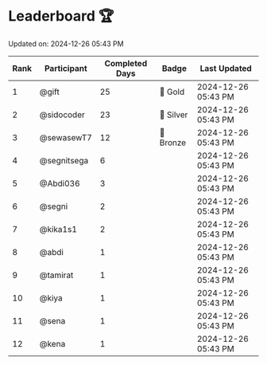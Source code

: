 # Leaderboard 🏆

Updated on: 2024-12-26 05:43 PM

| Rank | Participant       | Completed Days | Badge      | Last Updated         |
|------|-------------------|----------------|------------|----------------------|
| 1    | @gift             | 25             | 🏅 Gold     | 2024-12-26 05:43 PM |
| 2    | @sidocoder        | 23             | 🥈 Silver   | 2024-12-26 05:43 PM |
| 3    | @sewasewT7        | 12             | 🥉 Bronze   | 2024-12-26 05:43 PM |
| 4    | @segnitsega       | 6              |            | 2024-12-26 05:43 PM |
| 5    | @Abdi036          | 3              |            | 2024-12-26 05:43 PM |
| 6    | @segni            | 2              |            | 2024-12-26 05:43 PM |
| 7    | @kika1s1          | 2              |            | 2024-12-26 05:43 PM |
| 8    | @abdi             | 1              |            | 2024-12-26 05:43 PM |
| 9    | @tamirat          | 1              |            | 2024-12-26 05:43 PM |
| 10   | @kiya             | 1              |            | 2024-12-26 05:43 PM |
| 11   | @sena             | 1              |            | 2024-12-26 05:43 PM |
| 12   | @kena             | 1              |            | 2024-12-26 05:43 PM |
